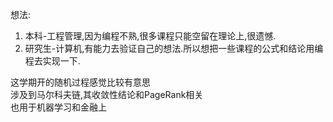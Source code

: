 想法:
1. 本科-工程管理,因为编程不熟,很多课程只能空留在理论上,很遗憾.
2. 研究生-计算机,有能力去验证自己的想法.所以想把一些课程的公式和结论用编程去实现一下.


这学期开的随机过程感觉比较有意思<br>
涉及到马尔科夫链,其收敛性结论和PageRank相关
<br>也用于机器学习和金融上
